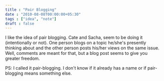 ```yaml
---
title : "Pair Blogging"
date : "2010-08-08T00:00:00+05:30"
tags : ["idea", "note"]
draft : false
---
```


I like the idea of pair blogging. Cate and Sacha, seem to be doing
it (intentionally or not). One person blogs on a topic he/she's
presently thinking about and the other person posts his/her views
on the same issue.  Well, comments are meant for that, but a blog
post seems to give you greater freedom.

PS: I called it pair-blogging. I don't know if it already has a
name or if pair-blogging means something else.

